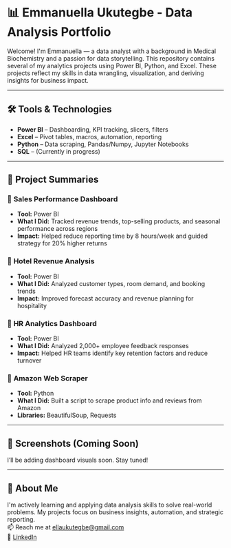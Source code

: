 # 📊 Emmanuella Ukutegbe - Data Analysis Portfolio

Welcome! I'm Emmanuella — a data analyst with a background in Medical Biochemistry and a passion for data storytelling. This repository contains several of my analytics projects using Power BI, Python, and Excel. These projects reflect my skills in data wrangling, visualization, and deriving insights for business impact.

---

## 🛠️ Tools & Technologies
- **Power BI** – Dashboarding, KPI tracking, slicers, filters
- **Excel** – Pivot tables, macros, automation, reporting
- **Python** – Data scraping, Pandas/Numpy, Jupyter Notebooks
- **SQL** – (Currently in progress)

---

## 📂 Project Summaries

### 🔹 **Sales Performance Dashboard**
- **Tool:** Power BI
- **What I Did:** Tracked revenue trends, top-selling products, and seasonal performance across regions
- **Impact:** Helped reduce reporting time by 8 hours/week and guided strategy for 20% higher returns

### 🔹 **Hotel Revenue Analysis**
- **Tool:** Power BI
- **What I Did:** Analyzed customer types, room demand, and booking trends
- **Impact:** Improved forecast accuracy and revenue planning for hospitality

### 🔹 **HR Analytics Dashboard**
- **Tool:** Power BI
- **What I Did:** Analyzed 2,000+ employee feedback responses
- **Impact:** Helped HR teams identify key retention factors and reduce turnover

### 🔹 **Amazon Web Scraper**
- **Tool:** Python
- **What I Did:** Built a script to scrape product info and reviews from Amazon
- **Libraries:** BeautifulSoup, Requests

---

## 📸 Screenshots (Coming Soon)
I’ll be adding dashboard visuals soon. Stay tuned!

---

## 🔗 About Me
I'm actively learning and applying data analysis skills to solve real-world problems. My projects focus on business insights, automation, and strategic reporting.  
📫 Reach me at [ellaukutegbe@gmail.com](mailto:ellaukutegbe@gmail.com)  
🔗 [LinkedIn](https://linkedin.com/in/emmanuella-ukutegbe-85636a299)

